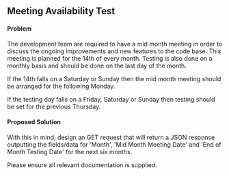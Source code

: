 ## Meeting Availability Test

#### Problem
The development team are required to have a mid month meeting in order to discuss the ongoing improvements and new features to the code base. This meeting is planned for the 14th of every month. Testing is also done on a monthly basis and should be done on the last day of the month.If the 14th falls on a Saturday or Sunday then the mid month meeting should be arranged for the following Monday.If the testing day falls on a Friday, Saturday or Sunday then testing should be set for the previous Thursday.#### Proposed SolutionWith this in mind, design an GET request that will return a JSON response outputting the fields/data for 'Month', 'Mid Month Meeting Date' and 'End of Month Testing Date' for the next six months.Please ensure all relevant documentation is supplied.